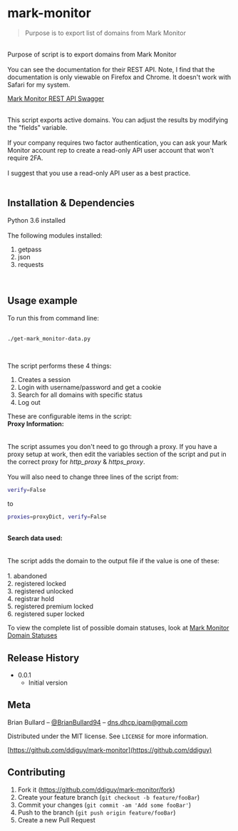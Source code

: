 # mark-monitor<br>
> Purpose is to export list of domains from Mark Monitor<br>
<br>
Purpose of script is to export domains from Mark Monitor<br>
<br>
You can see the documentation for their REST API.  Note, I find that the documentation is only viewable on Firefox and Chrome.  It doesn't work with Safari for my system.

[Mark Monitor REST API Swagger](https://domains.markmonitor.com/domains/setup/restapi/)

<br>This script exports active domains.  You can adjust the results by modifying the "fields" variable.<br>
<br>
If your company requires two factor authentication, you can ask your Mark Monitor account rep to create a read-only API user account that won't require 2FA.<br>
<br>
I suggest that you use a read-only API user as a best practice.<br>
<br>

## Installation & Dependencies

Python 3.6 installed<br>
<br>
The following modules installed:<br>
1.  getpass<br>
2.  json<br>
3.  requests<br>
<br>

## Usage example

To run this from command line:<br>
<br>
```sh
./get-mark_monitor-data.py
```
<br>

The script performs these 4 things:<br>
1.  Creates a session
2.  Login with username/password and get a cookie
3.  Search for all domains with specific status
4.  Log out

These are configurable items in the script:
<br>
<b>Proxy Information:</b><br>
<br>
<br>
The script assumes you don't need to go through a proxy.  If you have a proxy setup at work, then edit the variables section of the script and put in the correct proxy for <i>http_proxy</i> & <i>https_proxy</i>.<br>
<br>
You will also need to change three lines of the script from:<br>
```sh
verify=False
```
to<br>
```sh
proxies=proxyDict, verify=False
```

<br>
<b>Search data used:</b><br>
<br>
<br>
The script adds the domain to the output file if the value is one of these:<br>
<br>
1.  abandoned<br>
2.  registered locked<br>
3.  registered unlocked<br>
4.  registrar hold<br>
5.  registered premium locked<br>
6.  registered super locked<br>

To view the complete list of possible domain statuses, look at [Mark Monitor Domain Statuses](https://domains.markmonitor.com/domains/setup/restapi/#!/Domain/findDomainById)



## Release History

* 0.0.1
    * Initial version

## Meta

Brian Bullard – [@BrianBullard94](https://twitter.com/BrianBullard94) – dns.dhcp.ipam@gmail.com

Distributed under the MIT license. See ``LICENSE`` for more information.

[https://github.com/ddiguy/mark-monitor](https://github.com/ddiguy)

## Contributing

1. Fork it (<https://github.com/ddiguy/mark-monitor/fork>)
2. Create your feature branch (`git checkout -b feature/fooBar`)
3. Commit your changes (`git commit -am 'Add some fooBar'`)
4. Push to the branch (`git push origin feature/fooBar`)
5. Create a new Pull Request

<!-- Markdown link & img dfn's -->
